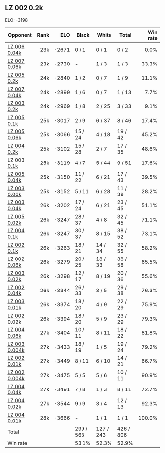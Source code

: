 ## LZ 002 0.2k ##

ELO: -3198

Opponent | Rank | ELO | Black | White | Total | Win rate
---------|-----:|----:|-------|-------|-------|-------:
[LZ 006 0.04k](LZ%20006%200.04k.md) | 23k | -2671 | 0 / 1 | 0 / 1 | 0 / 2 | 0.0%
[LZ 007 0.06k](LZ%20007%200.06k.md) | 23k | -2730 | - | 1 / 3 | 1 / 3 | 33.3%
[LZ 005 0.2k](LZ%20005%200.2k.md) | 24k | -2840 | 1 / 2 | 0 / 7 | 1 / 9 | 11.1%
[LZ 007 0.04k](LZ%20007%200.04k.md) | 24k | -2899 | 1 / 6 | 0 / 7 | 1 / 13 | 7.7%
[LZ 003 0.2k](LZ%20003%200.2k.md) | 24k | -2969 | 1 / 8 | 2 / 25 | 3 / 33 | 9.1%
[LZ 005 0.1k](LZ%20005%200.1k.md) | 25k | -3017 | 2 / 9 | 6 / 37 | 8 / 46 | 17.4%
[LZ 005 0.06k](LZ%20005%200.06k.md) | 25k | -3066 | 15 / 24 | 4 / 18 | 19 / 42 | 45.2%
[LZ 004 0.2k](LZ%20004%200.2k.md) | 25k | -3102 | 15 / 28 | 2 / 7 | 17 / 35 | 48.6%
[LZ 003 0.1k](LZ%20003%200.1k.md) | 25k | -3119 | 4 / 7 | 5 / 44 | 9 / 51 | 17.6%
[LZ 005 0.04k](LZ%20005%200.04k.md) | 25k | -3150 | 11 / 22 | 6 / 21 | 17 / 43 | 39.5%
[LZ 003 0.06k](LZ%20003%200.06k.md) | 25k | -3152 | 5 / 11 | 6 / 28 | 11 / 39 | 28.2%
[LZ 003 0.04k](LZ%20003%200.04k.md) | 26k | -3202 | 17 / 24 | 6 / 21 | 23 / 45 | 51.1%
[LZ 005 0.02k](LZ%20005%200.02k.md) | 26k | -3247 | 28 / 37 | 4 / 8 | 32 / 45 | 71.1%
[LZ 004 0.1k](LZ%20004%200.1k.md) | 26k | -3247 | 30 / 37 | 8 / 15 | 38 / 52 | 73.1%
[LZ 002 0.1k](LZ%20002%200.1k.md) | 26k | -3263 | 18 / 21 | 14 / 34 | 32 / 55 | 58.2%
[LZ 002 0.06k](LZ%20002%200.06k.md) | 26k | -3279 | 20 / 25 | 18 / 33 | 38 / 58 | 65.5%
[LZ 003 0.02k](LZ%20003%200.02k.md) | 26k | -3298 | 12 / 17 | 8 / 19 | 20 / 36 | 55.6%
[LZ 002 0.04k](LZ%20002%200.04k.md) | 26k | -3344 | 26 / 33 | 3 / 5 | 29 / 38 | 76.3%
[LZ 003 0.01k](LZ%20003%200.01k.md) | 26k | -3374 | 18 / 20 | 4 / 9 | 22 / 29 | 75.9%
[LZ 002 0.02k](LZ%20002%200.02k.md) | 26k | -3394 | 18 / 20 | 5 / 9 | 23 / 29 | 79.3%
[LZ 004 0.06k](LZ%20004%200.06k.md) | 27k | -3404 | 10 / 11 | 8 / 11 | 18 / 22 | 81.8%
[LZ 003 0.004k](LZ%20003%200.004k.md) | 27k | -3433 | 18 / 19 | 1 / 5 | 19 / 24 | 79.2%
[LZ 002 0.01k](LZ%20002%200.01k.md) | 27k | -3449 | 8 / 11 | 6 / 10 | 14 / 21 | 66.7%
[LZ 002 0.004k](LZ%20002%200.004k.md) | 27k | -3475 | 5 / 5 | 5 / 6 | 10 / 11 | 90.9%
[LZ 004 0.04k](LZ%20004%200.04k.md) | 27k | -3491 | 7 / 8 | 1 / 3 | 8 / 11 | 72.7%
[LZ 004 0.02k](LZ%20004%200.02k.md) | 27k | -3544 | 9 / 9 | 3 / 4 | 12 / 13 | 92.3%
[LZ 004 0.01k](LZ%20004%200.01k.md) | 28k | -3666 | - | 1 / 1 | 1 / 1 | 100.0%
Total | | | 299 / 563 | 127 / 243 | 426 / 806 | 
Win rate| | | 53.1% | 52.3% | 52.9% | 
